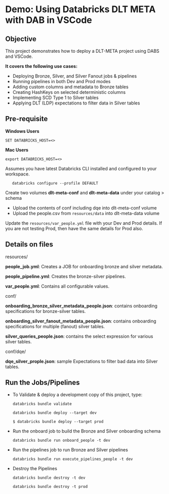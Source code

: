 # Demo: Using Databricks DLT META with DAB in VSCode

## Objective

This project demonstrates how to deploy a DLT-META project using DABS and VSCode.

**It covers the following use cases:**

- Deploying Bronze, Silver, and Silver Fanout jobs & pipelines
- Running pipelines in both Dev and Prod modes
- Adding custom columns and metadata to Bronze tables
- Creating HashKeys on selected deterministic columns
- Implementing SCD Type 1 to Silver tables
- Applying DLT (LDP) expectations to filter data in Silver tables

## Pre-requisite

**Windows Users**

```
SET DATABRICKS_HOST=<>
```

**Mac Users**

```
export DATABRICKS_HOST=<>
```

Assumes you have latest Databricks CLI installed and configured to your workspace.
  
   ```
      databricks configure --profile DEFAULT
   ```
Create two volumes **dlt-meta-conf** and **dlt-meta-data** under your catalog > schema
  - Upload the contents of conf including dqe into dlt-meta-conf volume
  - Upload the people.csv from ```resources/data``` into dlt-meta-data volume

Update the ```resources/var_people.yml``` file with your Dev and Prod details. If you are not testing Prod, then have the same details for Prod also.

## Details on files

resources/

   **people_job.yml**: Creates a JOB for onboarding bronze and silver metadata.

   **people_pipeline.yml**: Creates the bronze-silver pipelines.

   **var_people.yml**: Contains all configurable values.

conf/

   **onboarding_bronze_silver_metadata_people.json**: contains onboarding specifications for bronze-silver tables.

   **onboarding_silver_fanout_metadata_people.json**: contains onboarding specifications for multiple (fanout) silver tables.

   **silver_queries_people.json**: contains the select expression for various silver tables.

conf/dqe/

   **dqe_silver_prople.json**: sample Expectations to filter bad data into Silver tables.


## Run the Jobs/Pipelines

- To Validate & deploy a development copy of this project, type:
   
   ```
   databricks bundle validate
   ```
    
   ```
   databricks bundle deploy --target dev
   ```

   ```
   $ databricks bundle deploy --target prod
   ```

- Run the onboard job to build the Bronze and Silver onboarding schema
   
   ```
   databricks bundle run onboard_people -t dev
   ```

- Run the pipelines job to run Bronze and Silver pipelines

   ```
   databricks bundle run execute_pipelines_people -t dev
   ```

- Destroy the Pipelines

   ```
   databricks bundle destroy -t dev
   ```

   ```
   databricks bundle destroy -t prod
   ```

